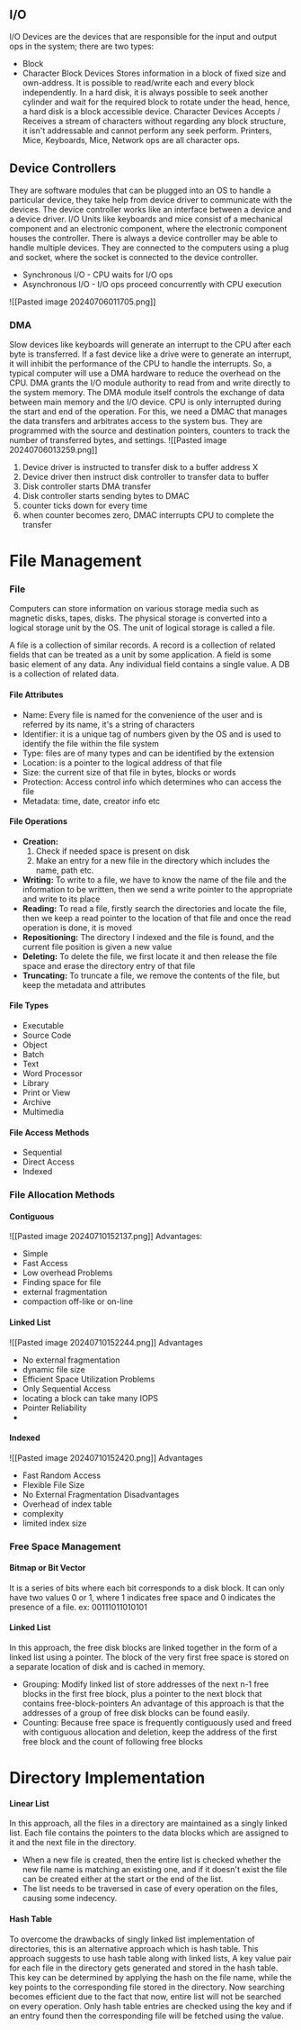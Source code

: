 ## I/O
I/O Devices are the devices that are responsible for the input and output ops in the system; there are two types:
- Block
- Character
Block Devices
	Stores information in a block of fixed size and own-address. It is possible to read/write each and every block independently. In a hard disk, it is always possible to seek another cylinder and wait for the required block to rotate under the head, hence, a hard disk is a block accessible device. 
Character Devices
	Accepts / Receives a stream of characters without regarding any block structure, it isn't addressable and cannot perform any seek perform. Printers, Mice, Keyboards, Mice, Network ops are all character ops.

## Device Controllers
They are software modules that can be plugged into an OS to handle a particular device, they take help from device driver to communicate with the devices.
The device controller works like an interface between a device and a device driver. I/O Units like keyboards and mice consist of a mechanical component and an electronic component, where the electronic component houses the controller.
There is always a device controller may be able to handle multiple devices. They are connected to the computers using a plug and socket, where the socket is connected to the device controller.

- Synchronous I/O - CPU waits for I/O ops
- Asynchronous I/O - I/O ops proceed concurrently with CPU execution

![[Pasted image 20240706011705.png]]

### DMA
Slow devices like keyboards will generate an interrupt to the CPU after each byte is transferred. If a fast device like a drive were to generate an interrupt, it will inhibit the performance of the CPU to handle the interrupts. So, a typical computer will use a DMA hardware to reduce the overhead on the CPU.
DMA grants the I/O module authority to read from and write directly to the system memory. The DMA module itself controls the exchange of data between main memory and the I/O device. CPU is only interrupted during the start and end of the operation.
For this, we need a DMAC that manages the data transfers and arbitrates access to the system bus. They are programmed with the source and destination pointers, counters to track the number of transferred bytes, and settings.
![[Pasted image 20240706013259.png]]

1. Device driver is instructed to transfer disk to a buffer address X
2. Device driver then instruct disk controller to transfer data to buffer
3. Disk controller starts DMA transfer
4. Disk controller starts sending bytes to DMAC
5. counter ticks down for every time
6. when counter becomes zero, DMAC interrupts CPU to complete the transfer


# File Management

### File
Computers can store information on various storage media such as magnetic disks, tapes, disks. The physical storage is converted into a logical storage unit by the OS. The unit of logical storage is called a file.

A file is a collection of similar records. A record is a collection of related fields that can be treated as a unit by some application. A field is some basic element of any data. Any individual field contains a single value. A DB is a collection of related data.

#### File Attributes
- Name: Every file is named for the convenience of the user and is referred by its name, it's a string of characters
- Identifier: it is a unique tag of numbers given by the OS and is used to identify the file within the file system
- Type: files are of many types and can be identified by the extension
- Location: is a pointer to the logical address of that file
- Size: the current size of that file in bytes, blocks or words
- Protection: Access control info which determines who can access the file
- Metadata: time, date, creator info etc

#### File Operations
- **Creation:** 
	1. Check if needed space is present on disk
	2. Make an entry for a new file in the directory which includes the name, path etc.
- **Writing:** To write to a file, we have to know the name of the file and the information to be written, then we send a write pointer to the appropriate and write to its place
- **Reading:** To read a file, firstly search the directories and locate the file, then we keep a read pointer to the location of that file and once the read operation is done, it is moved
- **Repositioning:** The directory I indexed and the file is found, and the current file position is given a new value
- **Deleting:** To delete the file, we first locate it and then release the file space and erase the directory entry of that file
- **Truncating:** To truncate a file, we remove the contents of the file, but keep the metadata and attributes


#### File Types
- Executable
- Source Code
- Object
- Batch
- Text
- Word Processor
- Library
- Print or View
- Archive
- Multimedia

#### File Access Methods
- Sequential
- Direct Access
- Indexed

### File Allocation Methods

#### Contiguous
![[Pasted image 20240710152137.png]]
Advantages:
- Simple
- Fast Access
- Low overhead
Problems
- Finding space for file
- external fragmentation
- compaction off-like or on-line

#### Linked List
![[Pasted image 20240710152244.png]]
Advantages
- No external fragmentation
- dynamic file size
- Efficient Space Utilization
Problems
- Only Sequential Access
- locating a block can take many IOPS
- Pointer Reliability
- 

#### Indexed
![[Pasted image 20240710152420.png]]
Advantages
- Fast Random Access
- Flexible File Size
- No External Fragmentation
Disadvantages
- Overhead of index table
- complexity
- limited index size

### Free Space Management

#### Bitmap or Bit Vector
It is a series of bits where each bit corresponds to a disk block. It can only have two values 0 or 1, where 1 indicates free space and 0 indicates the presence of a file. 
ex: 00111011010101

#### Linked List
In this approach, the free disk blocks are linked together in the form of a linked list using a pointer. The block of the very first free space is stored on a separate location of disk and is cached in memory.

- Grouping:
	Modify linked list of store addresses of the next n-1 free blocks in the first free block, plus a pointer to the next block that contains free-block-pointers
	An advantage of this approach is that the addresses of a group of free disk blocks can be found easily.
- Counting:
	Because free space is frequently contiguously used and freed with contiguous allocation and deletion, keep the address of the first free block and the count of following free blocks

# Directory Implementation

#### Linear List
In this approach, all the files in a directory are maintained as a singly linked list. Each file contains the pointers to the data blocks which are assigned to it and the next file in the directory.

- When a new file is created, then the entire list is checked whether the new file name is matching an existing one, and if it doesn't exist the file can be created either at the start or the end of the list.
- The list needs to be traversed in case of every operation on the files, causing some indecency.

#### Hash Table
To overcome the drawbacks of singly linked list implementation of directories, this is an alternative approach which is hash table.
This approach suggests to use hash table along with linked lists, A key value pair for each file in the directory gets generated and stored in the hash table. This key can be determined by applying the hash on the file name, while the key points to the corresponding file stored in the directory.
Now searching becomes efficient due to the fact that now, entire list will not be searched on every operation. Only hash table entries are checked using the key and if an entry found then the corresponding file will be fetched using the value.